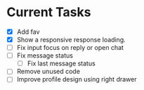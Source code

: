 # Current Tasks

- [x] Add fav
- [x] Show a responsive response loading.
- [ ] Fix input focus on reply or open chat
- [ ] Fix message status
  - [ ] Fix last message status
- [ ] Remove unused code
- [ ] Improve profile design using right drawer
